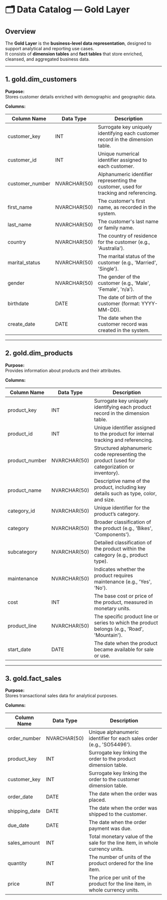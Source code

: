 # 🗂️ Data Catalog — Gold Layer

## Overview
The **Gold Layer** is the **business-level data representation**, designed to support analytical and reporting use cases.  
It consists of **dimension tables** and **fact tables** that store enriched, cleansed, and aggregated business data.

---

## 1. gold.dim_customers

**Purpose:**  
Stores customer details enriched with demographic and geographic data.

**Columns:**

| Column Name     | Data Type     | Description                                                                 |
|-----------------|---------------|------------------------------------------------------------------------------|
| customer_key    | INT           | Surrogate key uniquely identifying each customer record in the dimension table. |
| customer_id     | INT           | Unique numerical identifier assigned to each customer.                      |
| customer_number | NVARCHAR(50)  | Alphanumeric identifier representing the customer, used for tracking and referencing. |
| first_name      | NVARCHAR(50)  | The customer's first name, as recorded in the system.                       |
| last_name       | NVARCHAR(50)  | The customer's last name or family name.                                    |
| country         | NVARCHAR(50)  | The country of residence for the customer (e.g., 'Australia').              |
| marital_status  | NVARCHAR(50)  | The marital status of the customer (e.g., 'Married', 'Single').             |
| gender          | NVARCHAR(50)  | The gender of the customer (e.g., 'Male', 'Female', 'n/a').                 |
| birthdate       | DATE          | The date of birth of the customer (format: YYYY-MM-DD).                     |
| create_date     | DATE          | The date when the customer record was created in the system.                |

---

## 2. gold.dim_products

**Purpose:**  
Provides information about products and their attributes.

**Columns:**

| Column Name          | Data Type     | Description                                                                 |
|----------------------|---------------|------------------------------------------------------------------------------|
| product_key          | INT           | Surrogate key uniquely identifying each product record in the dimension table. |
| product_id           | INT           | Unique identifier assigned to the product for internal tracking and referencing. |
| product_number       | NVARCHAR(50)  | Structured alphanumeric code representing the product (used for categorization or inventory). |
| product_name         | NVARCHAR(50)  | Descriptive name of the product, including key details such as type, color, and size. |
| category_id          | NVARCHAR(50)  | Unique identifier for the product’s category.                               |
| category             | NVARCHAR(50)  | Broader classification of the product (e.g., 'Bikes', 'Components').        |
| subcategory          | NVARCHAR(50)  | Detailed classification of the product within the category (e.g., product type). |
| maintenance | NVARCHAR(50)  | Indicates whether the product requires maintenance (e.g., 'Yes', 'No').     |
| cost                 | INT           | The base cost or price of the product, measured in monetary units.          |
| product_line         | NVARCHAR(50)  | The specific product line or series to which the product belongs (e.g., 'Road', 'Mountain'). |
| start_date           | DATE          | The date when the product became available for sale or use.                 |

---

## 3. gold.fact_sales

**Purpose:**  
Stores transactional sales data for analytical purposes.

**Columns:**

| Column Name   | Data Type     | Description                                                                 |
|----------------|---------------|------------------------------------------------------------------------------|
| order_number  | NVARCHAR(50)  | Unique alphanumeric identifier for each sales order (e.g., 'SO54496').      |
| product_key   | INT           | Surrogate key linking the order to the product dimension table.             |
| customer_key  | INT           | Surrogate key linking the order to the customer dimension table.            |
| order_date    | DATE          | The date when the order was placed.                                         |
| shipping_date | DATE          | The date when the order was shipped to the customer.                        |
| due_date      | DATE          | The date when the order payment was due.                                    |
| sales_amount  | INT           | Total monetary value of the sale for the line item, in whole currency units.|
| quantity      | INT           | The number of units of the product ordered for the line item.               |
| price         | INT           | The price per unit of the product for the line item, in whole currency units. |

